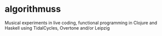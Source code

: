 # algorithmuss
Musical experiments in live coding, functional programming in Clojure and Haskell using TidalCycles, Overtone and/or Leipzig
